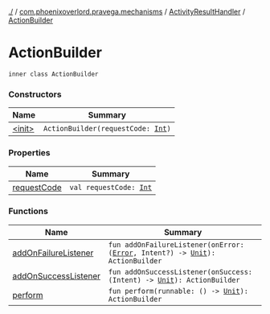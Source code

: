 [./](../../../index.md) / [com.phoenixoverlord.pravega.mechanisms](../../index.md) / [ActivityResultHandler](../index.md) / [ActionBuilder](./index.md)

# ActionBuilder

`inner class ActionBuilder`

### Constructors

| Name | Summary |
|---|---|
| [&lt;init&gt;](-init-.md) | `ActionBuilder(requestCode: `[`Int`](https://kotlinlang.org/api/latest/jvm/stdlib/kotlin/-int/index.html)`)` |

### Properties

| Name | Summary |
|---|---|
| [requestCode](request-code.md) | `val requestCode: `[`Int`](https://kotlinlang.org/api/latest/jvm/stdlib/kotlin/-int/index.html) |

### Functions

| Name | Summary |
|---|---|
| [addOnFailureListener](add-on-failure-listener.md) | `fun addOnFailureListener(onError: (`[`Error`](https://kotlinlang.org/api/latest/jvm/stdlib/kotlin/-error/index.html)`, Intent?) -> `[`Unit`](https://kotlinlang.org/api/latest/jvm/stdlib/kotlin/-unit/index.html)`): ActionBuilder` |
| [addOnSuccessListener](add-on-success-listener.md) | `fun addOnSuccessListener(onSuccess: (Intent) -> `[`Unit`](https://kotlinlang.org/api/latest/jvm/stdlib/kotlin/-unit/index.html)`): ActionBuilder` |
| [perform](perform.md) | `fun perform(runnable: () -> `[`Unit`](https://kotlinlang.org/api/latest/jvm/stdlib/kotlin/-unit/index.html)`): ActionBuilder` |
